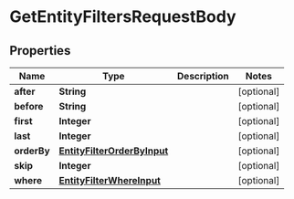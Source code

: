 

# GetEntityFiltersRequestBody


## Properties

Name | Type | Description | Notes
------------ | ------------- | ------------- | -------------
**after** | **String** |  |  [optional]
**before** | **String** |  |  [optional]
**first** | **Integer** |  |  [optional]
**last** | **Integer** |  |  [optional]
**orderBy** | [**EntityFilterOrderByInput**](EntityFilterOrderByInput.md) |  |  [optional]
**skip** | **Integer** |  |  [optional]
**where** | [**EntityFilterWhereInput**](EntityFilterWhereInput.md) |  |  [optional]



